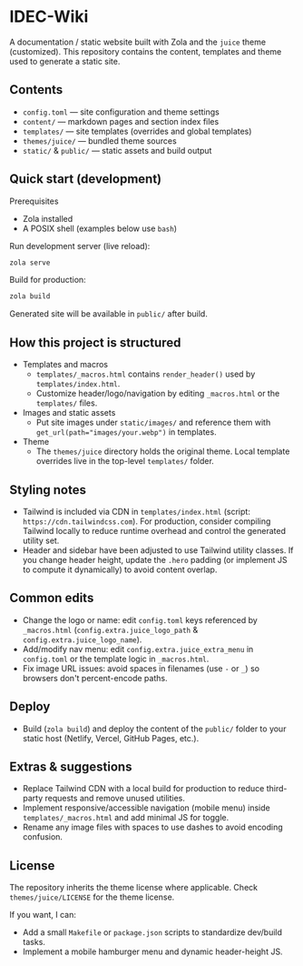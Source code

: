 # IDEC-Wiki

A documentation / static website built with Zola and the `juice` theme (customized). This repository contains the content, templates and theme used to generate a static site.

## Contents

- `config.toml` — site configuration and theme settings
- `content/` — markdown pages and section index files
- `templates/` — site templates (overrides and global templates)
- `themes/juice/` — bundled theme sources
- `static/` & `public/` — static assets and build output

## Quick start (development)

Prerequisites

- Zola installed
- A POSIX shell (examples below use `bash`)

Run development server (live reload):

```bash
zola serve
```

Build for production:

```bash
zola build
```

Generated site will be available in `public/` after build.

## How this project is structured

- Templates and macros
  - `templates/_macros.html` contains `render_header()` used by `templates/index.html`.
  - Customize header/logo/navigation by editing `_macros.html` or the `templates/` files.
- Images and static assets
  - Put site images under `static/images/` and reference them with `get_url(path="images/your.webp")` in templates.
- Theme
  - The `themes/juice` directory holds the original theme. Local template overrides live in the top-level `templates/` folder.

## Styling notes

- Tailwind is included via CDN in `templates/index.html` (script: `https://cdn.tailwindcss.com`). For production, consider compiling Tailwind locally to reduce runtime overhead and control the generated utility set.
- Header and sidebar have been adjusted to use Tailwind utility classes. If you change header height, update the `.hero` padding (or implement JS to compute it dynamically) to avoid content overlap.

## Common edits

- Change the logo or name: edit `config.toml` keys referenced by `_macros.html` (`config.extra.juice_logo_path` & `config.extra.juice_logo_name`).
- Add/modify nav menu: edit `config.extra.juice_extra_menu` in `config.toml` or the template logic in `_macros.html`.
- Fix image URL issues: avoid spaces in filenames (use `-` or `_`) so browsers don't percent-encode paths.

## Deploy

- Build (`zola build`) and deploy the content of the `public/` folder to your static host (Netlify, Vercel, GitHub Pages, etc.).

## Extras & suggestions

- Replace Tailwind CDN with a local build for production to reduce third-party requests and remove unused utilities.
- Implement responsive/accessible navigation (mobile menu) inside `templates/_macros.html` and add minimal JS for toggle.
- Rename any image files with spaces to use dashes to avoid encoding confusion.

## License

The repository inherits the theme license where applicable. Check `themes/juice/LICENSE` for the theme license.

If you want, I can:

- Add a small `Makefile` or `package.json` scripts to standardize dev/build tasks.
- Implement a mobile hamburger menu and dynamic header-height JS.
